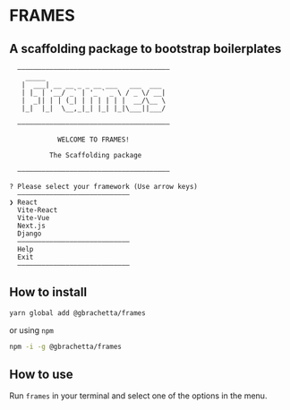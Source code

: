 # FRAMES

## A scaffolding package to bootstrap boilerplates

```
  ——————————————————————————————————————
    _____
   |  ___| __ __ _ _ __ ___   ___  ___
   | |_ | '__/ _` | '_ ` _ \ / _ \/ __|
   |  _|| | | (_| | | | | | |  __/\__ \
   |_|  |_|  \__,_|_| |_| |_|\___||___/

  ——————————————————————————————————————

            WELCOME TO FRAMES!

          The Scaffolding package

  ——————————————————————————————————————

? Please select your framework (Use arrow keys)
  ————————————————————————————
❯ React
  Vite-React
  Vite-Vue
  Next.js
  Django
  ————————————————————————————
  Help
  Exit
  ————————————————————————————

```

## How to install

```bash
yarn global add @gbrachetta/frames
```

or using `npm`

```bash
npm -i -g @gbrachetta/frames
```

## How to use

Run `frames` in your terminal and select one of the options in the menu.
